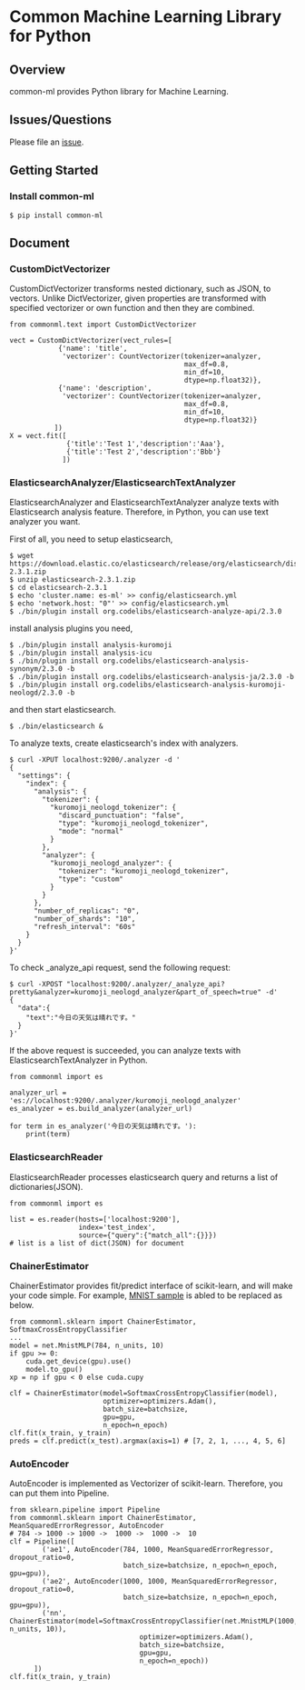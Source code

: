 Common Machine Learning Library for Python
====

## Overview

common-ml provides Python library for Machine Learning.

## Issues/Questions

Please file an [issue](https://github.com/bizreach/common-ml/issues "issue").

## Getting Started

### Install common-ml

    $ pip install common-ml

## Document

### CustomDictVectorizer

CustomDictVectorizer transforms nested dictionary, such as JSON, to vectors.
Unlike DictVectorizer, given properties are transformed with specified vectorizer or own function and then they are combined.

    from commonml.text import CustomDictVectorizer

    vect = CustomDictVectorizer(vect_rules=[
                {'name': 'title',
                 'vectorizer': CountVectorizer(tokenizer=analyzer,
                                               max_df=0.8,
                                               min_df=10,
                                               dtype=np.float32)},
                {'name': 'description',
                 'vectorizer': CountVectorizer(tokenizer=analyzer,
                                               max_df=0.8,
                                               min_df=10,
                                               dtype=np.float32)}
               ])
    X = vect.fit([
                  {'title':'Test 1','description':'Aaa'},
                  {'title':'Test 2','description':'Bbb'}
                 ])

### ElasticsearchAnalyzer/ElasticsearchTextAnalyzer

ElasticsearchAnalyzer and ElasticsearchTextAnalyzer analyze texts with Elasticsearch analysis feature.
Therefore, in Python, you can use text analyzer you want.

First of all, you need to setup elasticsearch,

    $ wget https://download.elastic.co/elasticsearch/release/org/elasticsearch/distribution/zip/elasticsearch/2.3.1/elasticsearch-2.3.1.zip
    $ unzip elasticsearch-2.3.1.zip
    $ cd elasticsearch-2.3.1
    $ echo 'cluster.name: es-ml' >> config/elasticsearch.yml
    $ echo 'network.host: "0"' >> config/elasticsearch.yml
    $ ./bin/plugin install org.codelibs/elasticsearch-analyze-api/2.3.0

install analysis plugins you need,

    $ ./bin/plugin install analysis-kuromoji
    $ ./bin/plugin install analysis-icu
    $ ./bin/plugin install org.codelibs/elasticsearch-analysis-synonym/2.3.0 -b
    $ ./bin/plugin install org.codelibs/elasticsearch-analysis-ja/2.3.0 -b
    $ ./bin/plugin install org.codelibs/elasticsearch-analysis-kuromoji-neologd/2.3.0 -b

and then start elasticsearch.

    $ ./bin/elasticsearch &

To analyze texts, create elasticsearch's index with analyzers.

    $ curl -XPUT localhost:9200/.analyzer -d '
    {
      "settings": {
        "index": {
          "analysis": {
            "tokenizer": {
              "kuromoji_neologd_tokenizer": {
                "discard_punctuation": "false",
                "type": "kuromoji_neologd_tokenizer",
                "mode": "normal"
              }
            },
            "analyzer": {
              "kuromoji_neologd_analyzer": {
                "tokenizer": "kuromoji_neologd_tokenizer",
                "type": "custom"
              }
            }
          },
          "number_of_replicas": "0",
          "number_of_shards": "10",
          "refresh_interval": "60s"
        }
      }
    }'

To check \_analyze\_api request, send the following request:

    $ curl -XPOST "localhost:9200/.analyzer/_analyze_api?pretty&analyzer=kuromoji_neologd_analyzer&part_of_speech=true" -d'
    {
      "data":{
        "text":"今日の天気は晴れです。"
      }
    }'

If the above request is succeeded, you can analyze texts with ElasticsearchTextAnalyzer in Python.

    from commonml import es
    
    analyzer_url = 'es://localhost:9200/.analyzer/kuromoji_neologd_analyzer'
    es_analyzer = es.build_analyzer(analyzer_url)
    
    for term in es_analyzer('今日の天気は晴れです。'):
        print(term)

### ElasticsearchReader

ElasticsearchReader processes elasticsearch query and returns a list of dictionaries(JSON).

    from commonml import es

    list = es.reader(hosts=['localhost:9200'],
                     index='test_index',
                     source={"query":{"match_all":{}}})
    # list is a list of dict(JSON) for document

### ChainerEstimator

ChainerEstimator provides fit/predict interface of scikit-learn, and will make your code simple.
For example, [MNIST sample](https://github.com/pfnet/chainer/blob/master/examples/mnist/train_mnist.py) is abled to be replaced as below.

    from commonml.sklearn import ChainerEstimator, SoftmaxCrossEntropyClassifier
    ...
    model = net.MnistMLP(784, n_units, 10)
    if gpu >= 0:
        cuda.get_device(gpu).use()
        model.to_gpu()
    xp = np if gpu < 0 else cuda.cupy

    clf = ChainerEstimator(model=SoftmaxCrossEntropyClassifier(model),
                           optimizer=optimizers.Adam(),
                           batch_size=batchsize,
                           gpu=gpu,
                           n_epoch=n_epoch)
    clf.fit(x_train, y_train)
    preds = clf.predict(x_test).argmax(axis=1) # [7, 2, 1, ..., 4, 5, 6]

### AutoEncoder

AutoEncoder is implemented as Vectorizer of scikit-learn.
Therefore, you can put them into Pipeline.

    from sklearn.pipeline import Pipeline
    from commonml.sklearn import ChainerEstimator, MeanSquaredErrorRegressor, AutoEncoder
    # 784 -> 1000 -> 1000 ->  1000 ->  1000 ->  10
    clf = Pipeline([
            ('ae1', AutoEncoder(784, 1000, MeanSquaredErrorRegressor, dropout_ratio=0,
                                batch_size=batchsize, n_epoch=n_epoch, gpu=gpu)),
            ('ae2', AutoEncoder(1000, 1000, MeanSquaredErrorRegressor, dropout_ratio=0,
                                batch_size=batchsize, n_epoch=n_epoch, gpu=gpu)),
            ('nn', ChainerEstimator(model=SoftmaxCrossEntropyClassifier(net.MnistMLP(1000, n_units, 10)),
                                    optimizer=optimizers.Adam(),
                                    batch_size=batchsize,
                                    gpu=gpu,
                                    n_epoch=n_epoch))
          ])
    clf.fit(x_train, y_train)


